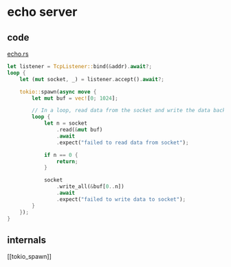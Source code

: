 # echo server

## code

[echo.rs](https://github.com/tokio-rs/tokio/blob/1166ecc2accc1a4bab47612858e7166617d15cfe/examples/echo.rs)

```rust
let listener = TcpListener::bind(&addr).await?;
loop {
    let (mut socket, _) = listener.accept().await?;

    tokio::spawn(async move {
        let mut buf = vec![0; 1024];

        // In a loop, read data from the socket and write the data back.
        loop {
            let n = socket
                .read(&mut buf)
                .await
                .expect("failed to read data from socket");

            if n == 0 {
                return;
            }

            socket
                .write_all(&buf[0..n])
                .await
                .expect("failed to write data to socket");
        }
    });
}
```

## internals

[[tokio_spawn]]
